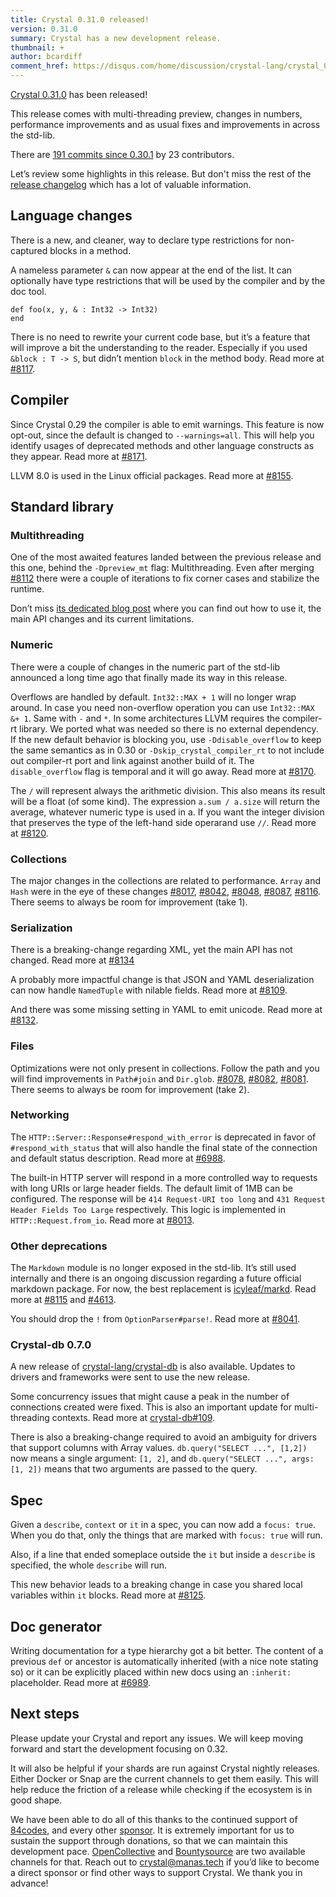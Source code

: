 ```yaml
---
title: Crystal 0.31.0 released!
version: 0.31.0
summary: Crystal has a new development release.
thumbnail: +
author: bcardiff
comment_href: https://disqus.com/home/discussion/crystal-lang/crystal_0310_released/
---
```


[Crystal 0.31.0](https://github.com/crystal-lang/crystal/releases/tag/0.31.0) has been released!

This release comes with multi-threading preview, changes in numbers, performance improvements and as usual fixes and improvements in across the std-lib.

There are [191 commits since 0.30.1](https://github.com/crystal-lang/crystal/compare/0.30.1...0.31.0) by 23 contributors.

Let’s review some highlights in this release. But don't miss the rest of the [release changelog](https://github.com/crystal-lang/crystal/releases/tag/0.31.0) which has a lot of valuable information.

## Language changes

There is a new, and cleaner, way to declare type restrictions for non-captured blocks in a method.

A nameless parameter `&` can now appear at the end of the list. It can optionally have type restrictions that will be used by the compiler and by the doc tool.

```crystal
def foo(x, y, & : Int32 -> Int32)
end
```

There is no need to rewrite your current code base, but it’s a feature that will improve a bit the understanding to the reader. Especially if you used `&block : T -> S`, but didn’t mention `block` in the method body. Read more at [#8117](https://github.com/crystal-lang/crystal/pull/8117).

## Compiler

Since Crystal 0.29 the compiler is able to emit warnings. This feature is now opt-out, since the default is changed to `--warnings=all`. This will help you identify usages of deprecated methods and other language constructs as they appear. Read more at [#8171](https://github.com/crystal-lang/crystal/pull/8171).

LLVM 8.0 is used in the Linux official packages. Read more at [#8155](https://github.com/crystal-lang/crystal/pull/8155).

## Standard library

### Multithreading

One of the most awaited features landed between the previous release and this one, behind the `-Dpreview_mt` flag: Multithreading.
Even after merging [#8112](https://github.com/crystal-lang/crystal/pull/8112) there were a couple of iterations to fix corner cases and stabilize the runtime.

Don’t miss [its dedicated blog post](https://crystal-lang.org/2019/09/06/parallelism-in-crystal.html) where you can find out how to use it, the main API changes and its current limitations.

### Numeric

There were a couple of changes in the numeric part of the std-lib announced a long time ago that finally made its way in this release.

Overflows are handled by default. `Int32::MAX + 1` will no longer wrap around. In case you need non-overflow operation you can use `Int32::MAX &+ 1`. Same with `-` and `*`. In some architectures LLVM requires the compiler-rt library. We ported what was needed so there is no external dependency. If the new default behavior is blocking you, use `-Ddisable_overflow` to keep the same semantics as in 0.30 or `-Dskip_crystal_compiler_rt` to not include out compiler-rt port and link against another build of it. The `disable_overflow` flag is temporal and it will go away. Read more at [#8170](https://github.com/crystal-lang/crystal/pull/8170).

The `/` will represent always the arithmetic division. This also means its result will be a float (of some kind). The expression `a.sum / a.size` will return the average, whatever numeric type is used in a. If you want the integer division that preserves the type of the left-hand side operarand use `//`. Read more at [#8120](https://github.com/crystal-lang/crystal/pull/8120).

### Collections

The major changes in the collections are related to performance. `Array` and `Hash` were in the eye of these changes [#8017](https://github.com/crystal-lang/crystal/pull/8017), [#8042](https://github.com/crystal-lang/crystal/pull/8042), [#8048](https://github.com/crystal-lang/crystal/pull/8048), [#8087](https://github.com/crystal-lang/crystal/pull/8087), [#8116](https://github.com/crystal-lang/crystal/pull/8116). There seems to always be room for improvement (take 1).

### Serialization

There is a breaking-change regarding XML, yet the main API has not changed. Read more at [#8134](https://github.com/crystal-lang/crystal/pull/8134)

A probably more impactful change is that JSON and YAML deserialization can now handle `NamedTuple` with nilable fields. Read more at  [#8109](https://github.com/crystal-lang/crystal/pull/8109).

And there was some missing setting in YAML to emit unicode. Read more at [#8132](https://github.com/crystal-lang/crystal/pull/8132).

### Files

Optimizations were not only present in collections. Follow the path and you will find improvements in `Path#join` and `Dir.glob`.  [#8078](https://github.com/crystal-lang/crystal/pull/8078), [#8082](https://github.com/crystal-lang/crystal/pull/8082), [#8081](https://github.com/crystal-lang/crystal/pull/8081). There seems to always be room for improvement (take 2).

### Networking

The `HTTP::Server::Response#respond_with_error` is deprecated in favor of `#respond_with_status` that will also handle the final state of the connection and default status description. Read more at [#6988](https://github.com/crystal-lang/crystal/pull/6988).

The built-in HTTP server will respond in a more controlled way to requests with long URIs or large header fields. The default limit of 1MB can be configured. The response will be `414 Request-URI too long` and `431 Request Header Fields Too Large` respectively. This logic is implemented in `HTTP::Request.from_io`. Read more at [#8013](https://github.com/crystal-lang/crystal/pull/8013).

### Other deprecations

The `Markdown` module is no longer exposed in the std-lib. It’s still used internally and there is an ongoing discussion regarding a future official markdown package. For now, the best replacement is [icyleaf/markd](https://github.com/icyleaf/markd). Read more at [#8115](https://github.com/crystal-lang/crystal/pull/8115) and [#4613](https://github.com/crystal-lang/crystal/issues/4613).

You should drop the `!` from `OptionParser#parse!`. Read more at [#8041](https://github.com/crystal-lang/crystal/pull/8041).

### Crystal-db 0.7.0

A new release of [crystal-lang/crystal-db](https://github.com/crystal-lang/crystal-db) is also available. Updates to drivers and frameworks were sent to use the new release.

Some concurrency issues that might cause a peak in the number of connections created were fixed. This is also an important update for multi-threading contexts. Read more at [crystal-db#109](https://github.com/crystal-lang/crystal-db/pull/109).

There is also a breaking-change required to avoid an ambiguity for drivers that support columns with Array values. `db.query("SELECT ...", [1,2])` now means a single argument: `[1, 2]`, and `db.query("SELECT ...", args: [1, 2])` means that two arguments are passed to the query.

## Spec

Given a `describe`, `context` or `it` in a spec, you can now add a `focus: true`. When you do that, only the things that are marked with `focus: true` will run.

Also, if a line that ended someplace outside the `it` but inside a `describe` is specified, the whole `describe` will run.

This new behavior leads to a breaking change in case you shared local variables within `it` blocks. Read more at [#8125](https://github.com/crystal-lang/crystal/pull/8125).

## Doc generator

Writing documentation for a type hierarchy got a bit better. The content of a previous `def` or ancestor is automatically inherited (with a nice note stating so) or it can be explicitly placed within new docs using an `:inherit:` placeholder. Read more at [#6989](https://github.com/crystal-lang/crystal/pull/6989).

## Next steps

Please update your Crystal and report any issues. We will keep moving forward and start the development focusing on 0.32.

It will also be helpful if your shards are run against Crystal nightly releases. Either Docker or Snap are the current channels to get them easily. This will help reduce the friction of a release while checking if the ecosystem is in good shape.

We have been able to do all of this thanks to the continued support of [84codes](https://www.84codes.com/), and every other [sponsor](/sponsors). It is extremely important for us to sustain the support through donations, so that we can maintain this development pace. [OpenCollective](https://opencollective.com/crystal-lang) and [Bountysource](https://salt.bountysource.com/teams/crystal-lang) are two available channels for that. Reach out to [crystal@manas.tech](mailto:crystal@manas.tech) if you’d like to become a direct sponsor or find other ways to support Crystal. We thank you in advance!
